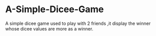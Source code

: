 # A-Simple-Dicee-Game
A simple dicee game used to play with 2 friends ,it display the winner whose dicee values are more as a winner.
